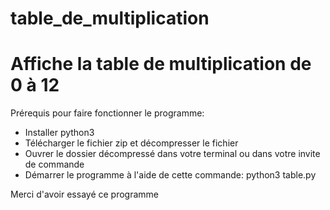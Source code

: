 # table_de_multiplication
# Affiche la table de multiplication de 0 à 12

Prérequis pour faire fonctionner le programme:

- Installer python3 
- Télécharger le fichier zip et décompresser le fichier
- Ouvrer le dossier décompressé dans votre terminal ou dans votre invite de commande
- Démarrer le programme à l'aide de cette commande: python3 table.py

Merci d'avoir essayé ce programme
